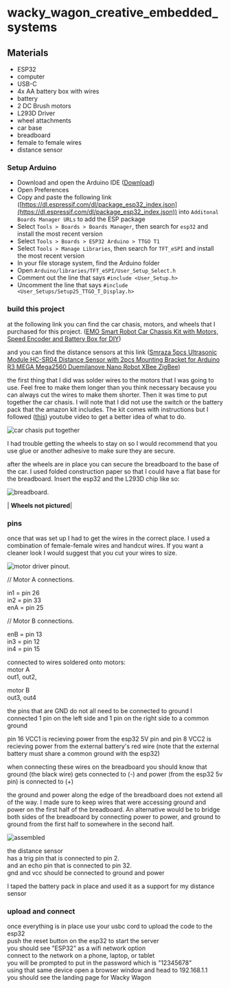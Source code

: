 # wacky_wagon_creative_embedded_systems

## Materials

 - ESP32 
 - computer
 - USB-C 
 - 4x AA battery box with wires
 - battery 
 - 2 DC Brush motors 
 - L293D Driver
 - wheel attachments
 - car base 
 - breadboard 
 - female to female wires 
 - distance sensor 


### Setup Arduino 

- Download and open the Arduino IDE ([Download](https://www.arduino.cc/en/software))
- Open Preferences 
- Copy and paste the following link ([https://dl.espressif.com/dl/package_esp32_index.json](https://dl.espressif.com/dl/package_esp32_index.json)) into `Additonal Boards Manager URLs` to add the ESP package
- Select `Tools > Boards > Boards Manager`, then search for `esp32` and install the most recent version
- Select `Tools > Boards > ESP32 Arduino > TTGO T1`
- Select `Tools > Manage Libraries`, then search for `TFT_eSPI` and install the most recent version
- In your file storage system, find the Arduino folder
- Open `Arduino/libraries/TFT_eSPI/User_Setup_Select.h`
- Comment out the line that says `#include <User_Setup.h>`
- Uncomment the line that says `#include <User_Setups/Setup25_TTGO_T_Display.h>`

### build this project 
at the following link you can find the car chasis, motors, and wheels that I purchased for this project. 
([EMO Smart Robot Car Chassis Kit with Motors, Speed Encoder and Battery Box for DIY](https://www.amazon.com/Smart-Chassis-Motors-Encoder-Battery/dp/B01LXY7CM3/ref=sr_1_5?crid=2RKNTAZ1P29W4&keywords=car+base+and+motor&qid=1650574572&sprefix=car+base+and+motor+%2Caps%2C169&sr=8-5))

and you can find the distance sensors at this link ([Smraza 5pcs Ultrasonic Module HC-SR04 Distance Sensor with 2pcs Mounting Bracket for Arduino R3 MEGA Mega2560 Duemilanove Nano Robot XBee ZigBee](https://www.amazon.com/Smraza-Ultrasonic-Distance-Mounting-Duemilanove/dp/B01JG09DCK/ref=sr_1_1_sspa?keywords=Distance+Sensor&qid=1652325939&sr=8-1-spons&psc=1&spLa=ZW5jcnlwdGVkUXVhbGlmaWVyPUFSVVU0V09XTUVMMlcmZW5jcnlwdGVkSWQ9QTA3MDk5MTAyREVDUkNJQ0kwUzIwJmVuY3J5cHRlZEFkSWQ9QTA0MjIwMTIyM0tIMTVOR0tTSUlBJndpZGdldE5hbWU9c3BfYXRmJmFjdGlvbj1jbGlja1JlZGlyZWN0JmRvTm90TG9nQ2xpY2s9dHJ1ZQ==))

the first thing that I did was solder wires to the motors that I was going to use. Feel free to make them longer than you think necessary because you can always cut the wires to make them shorter. Then it was time to put together the car chasis. I will note that I did not use the switch or the battery pack that the amazon kit includes. The kit comes with instructions but I followed ([this](https://youtu.be/lgCERugoVL4)) youtube video to get a better idea of what to do. 

![car chasis put together](car_chasis.png)

I had trouble getting the wheels to stay on so I would recommend that you use glue or another adhesive to make sure they are secure. 



after the wheels are in place you can secure the breadboard to the base of the car. I used folded construction paper so that I could have a flat base for the breadboard. Insert the esp32 and the L293D chip like so: 

![breadboard](breadboard.png). 

| <b>Wheels not pictured</b>|


### pins 

once that was set up I had to get the wires in the correct place. I used a combination of female-female wires and handcut wires. If you want a cleaner look I would suggest that you cut your wires to size. 

![motor driver pinout](motor_driver_ic.png). 


// Motor A connections. 

in1 = pin 26      
in2 = pin 33      
enA = pin 25  


// Motor B connections. 

 enB = pin 13  
 in3 = pin 12  
 in4 = pin 15  
  
connected to wires soldered onto motors:    
motor A   
out1, out2, 

motor B   
out3, out4 

the pins that are GND do not all need to be connected to ground 
I connected 1 pin on the left side and 1 pin on the right side to a common ground 

pin 16 VCC1 is recieving power from the esp32 5V pin 
and pin 8 VCC2 is recieving power from the external battery's red wire (note that the external battery must share a common ground with the esp32) 

when connecting these wires on the breadboard you should know that ground (the black wire) gets connected to (-) 
and power (from the esp32 5v pin) is connected to (+) 

the ground and power along the edge of the breadboard does not extend all of the way. I made sure to keep wires that were accessing ground and power on the first half of the breadboard. An alternative would be to bridge both sides of the breadboard by connecting power to power, and ground to ground from the first half to somewhere in the second half. 

![assembled](assembled.png)

the distance sensor    
has a trig pin that is connected to pin 2.  
and an echo pin that is connected to pin 32.  
gnd and vcc should be connected to ground and power 

I taped the battery pack in place and used it as a support for my distance sensor

### upload and connect 
once everything is in place use your usbc cord to upload the code to the esp32   
push the reset button on the esp32 to start the server   
you should see "ESP32" as a wifi network option    
connect to the network on a phone, laptop, or tablet   
you will be prompted to put in the password which is "12345678"   
using that same device open a browser window and head to 192.168.1.1     
you should see the landing page for Wacky Wagon 



